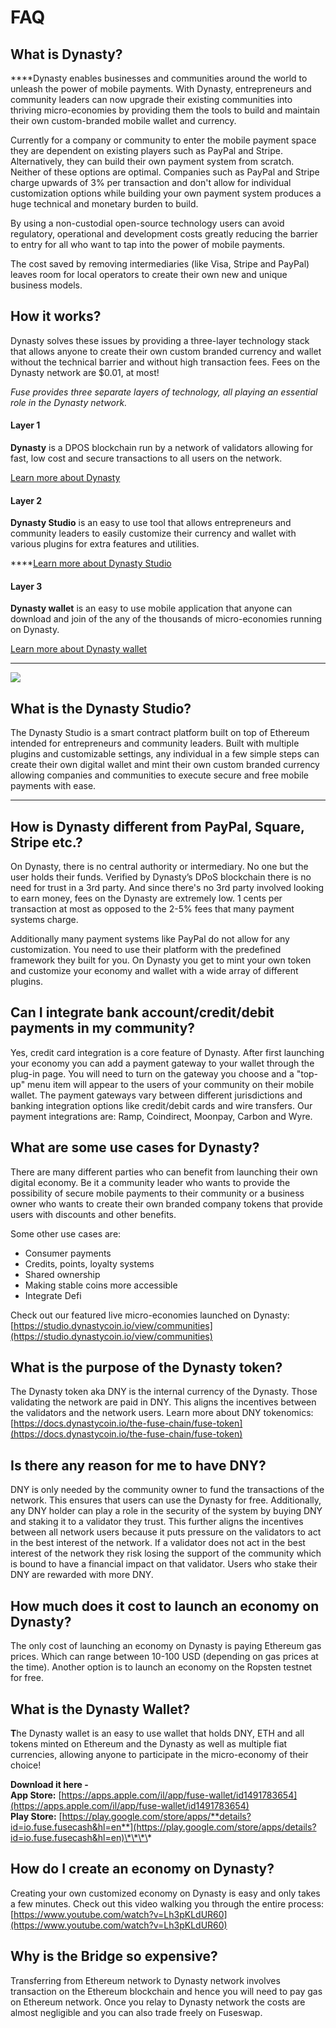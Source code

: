 # FAQ

## What is Dynasty?

  
****Dynasty enables businesses and communities around the world to unleash the power of mobile payments. With Dynasty, entrepreneurs and community leaders can now upgrade their existing communities into thriving micro-economies by providing them the tools to build and maintain their own custom-branded mobile wallet and currency. 

Currently for a company or community to enter the mobile payment space they are dependent on existing players such as PayPal and Stripe. Alternatively, they can build their own payment system from scratch. Neither of these options are optimal. Companies such as PayPal and Stripe charge upwards of 3% per transaction and don't allow for individual customization options while building your own payment system produces a huge technical and monetary burden to build. 

By using a non-custodial open-source technology users can avoid regulatory, operational and development costs greatly reducing the barrier to entry for all who want to tap into the power of mobile payments. 

The cost saved by removing intermediaries \(like Visa, Stripe and PayPal\) leaves room for local operators to create their own new and unique business models.



## How it works? 

Dynasty solves these issues by providing a three-layer technology stack that allows anyone to create their own custom branded currency and wallet without the technical barrier and without high transaction fees. Fees on the Dynasty network are $0.01, at most!

_Fuse provides three separate layers of technology, all playing an essential role in the Dynasty network._ 

#### **Layer 1**

**Dynasty** is a DPOS blockchain run by a network of validators allowing for fast, low cost and secure transactions to all users on the network. 

[Learn more about Dynasty](https://docs.dynastycoin.io/become-a-validator/how-to-become-a-validator)

#### **Layer 2**

**Dynasty Studio** is an easy to use tool that allows entrepreneurs and community leaders to easily customize their currency and wallet with various plugins for extra features and utilities.   
  
****[Learn more about Dynasty Studio](https://docs.dynastycoin.io/the-fuse-studio/overview)

#### **Layer 3**

**Dynasty wallet** is an easy to use mobile application that anyone can download and join of the any of the thousands of micro-economies running on Dynasty. 

[Learn more about Dynasty wallet](https://docs.dynastycoin.io/the-mobile-wallet/overview)  
****

![](../.gitbook/assets/stack-faq.jpg)

## **What is the Dynasty Studio?**

The Dynasty Studio is a smart contract platform built on top of Ethereum intended for entrepreneurs and community leaders. Built with multiple plugins and customizable settings, any individual in a few simple steps can create their own digital wallet and mint their own custom branded currency allowing companies and communities to execute secure and free mobile payments with ease.   
****

## **How is Dynasty different from PayPal, Square, Stripe etc.?** 

On Dynasty, there is no central authority or intermediary. No one but the user holds their funds. Verified by Dynasty’s DPoS blockchain there is no need for trust in a 3rd party. And since there's no 3rd party involved looking to earn money, fees on the Dynasty are extremely low. 1 cents per transaction at most as opposed to the 2-5% fees that many payment systems charge. 

Additionally many payment systems like PayPal do not allow for any customization. You need to use their platform with the predefined framework they built for you. On Dynasty you get to mint your own token and customize your economy and wallet with a wide array of different plugins. 

## **Can I integrate bank account/credit/debit payments in my community?**

Yes, credit card integration is a core feature of Dynasty. After first launching your economy you can add a payment gateway to your wallet through the plug-in page. You will need to turn on the gateway you choose and a "top-up" menu item will appear to the users of your community on their mobile wallet. The payment gateways vary between different jurisdictions and banking integration options like credit/debit cards and wire transfers. Our payment integrations are: Ramp, Coindirect, Moonpay, Carbon and Wyre.

## **What are some use cases for Dynasty?** 

There are many different parties who can benefit from launching their own digital economy. Be it a community leader who wants to provide the possibility of secure mobile payments to their community or a business owner who wants to create their own branded company tokens that provide users with discounts and other benefits. 

Some other use cases are:

* Consumer payments
* Credits, points, loyalty systems
* Shared ownership
* Making stable coins more accessible
* Integrate Defi

Check out our featured live micro-economies launched on Dynasty: [https://studio.dynastycoin.io/view/communities](https://studio.dynastycoin.io/view/communities)

## **What is the purpose of the Dynasty token?** 

The Dynasty token aka DNY is the internal currency of the Dynasty.  Those validating the network are paid in DNY. This aligns the incentives between the validators and the network users. Learn more about DNY tokenomics: [https://docs.dynastycoin.io/the-fuse-chain/fuse-token](https://docs.dynastycoin.io/the-fuse-chain/fuse-token)

## **Is there any reason for me to have DNY?** 

DNY is only needed by the community owner to fund the transactions of the network. This ensures that users can use the Dynasty for free. Additionally, any DNY holder can play a role in the security of the system by buying DNY and staking it to a validator they trust. This further aligns the incentives between all network users because it puts pressure on the validators to act in the best interest of the network. If a validator does not act in the best interest of the network they risk losing the support of the community which is bound to have a financial impact on that validator. Users who stake their DNY are rewarded with more DNY. 

## **How much does it cost to launch an economy on Dynasty?**

The only cost of launching an economy on Dynasty is paying Ethereum gas prices. Which can range between 10-100 USD \(depending on gas prices at the time\). Another option is to launch an economy on the Ropsten testnet for free. 

## **What is the Dynasty Wallet?** 

**T**he Dynasty wallet is an easy to use wallet that holds DNY, ETH and all tokens minted on Ethereum and the Dynasty as well as multiple fiat currencies, allowing anyone to participate in the micro-economy of their choice!  
  
**Download it here -   
App Store:** [https://apps.apple.com/il/app/fuse-wallet/id1491783654](https://apps.apple.com/il/app/fuse-wallet/id1491783654)  
**Play Store:** [https://play.google.com/store/apps/**details?id=io.fuse.fusecash&hl=en**](https://play.google.com/store/apps/details?id=io.fuse.fusecash&hl=en)\*\*\*\*

## **How do I create an economy on Dynasty?**

Creating your own customized economy on Dynasty is easy and only takes a few minutes. Check out this video walking you through the entire process: [https://www.youtube.com/watch?v=Lh3pKLdUR60](https://www.youtube.com/watch?v=Lh3pKLdUR60)

## Why is the Bridge so expensive? 

Transferring from Ethereum network to Dynasty network involves transaction on the Ethereum blockchain and hence you will need to pay gas on Ethereum network. Once you relay to Dynasty network the costs are almost negligible and you can also trade freely on Fuseswap.

